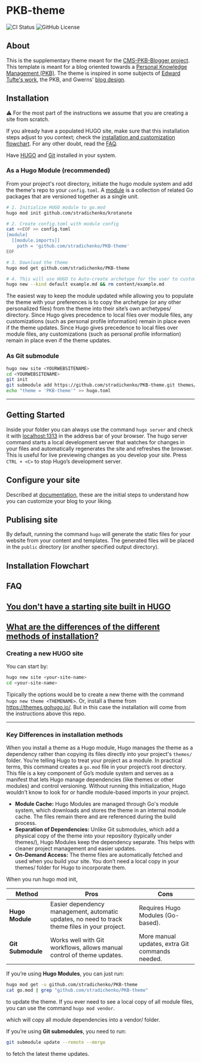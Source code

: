 # PKB-theme
![CI Status](https://github.com/stradichenko/PKB-theme/actions/workflows/test.yml/badge.svg)
![GitHub License](https://img.shields.io/github/license/stradichenko/PKB-theme)
## About
This is the supplementary theme meant for the [CMS-PKB-Blogger project](https://github.com/stradichenko/PKB-Blogger/tree/main). This template is meant for a blog oriented towards a [Personal Knowledge Management (PKB)](https://www.wikiwand.com/en/Personal_knowledge_base). The theme is inspired in some subjects of [Edward Tufte's work](https://edwardtufte.github.io/tufte-css/), the PKB, and Gwerns' [blog design](https://gwern.net/design). 

## Installation
⚠️ For the most part of the instructions we assume that you are creating a site from scratch.

If you already have a populated HUGO site, make sure that this installation steps adjust to you context; check the [installation and customization flowchart](#installation-flowchart). For any other doubt, read the [FAQ](#faq).

Have [HUGO](https://gohugo.io/installation/) and [Git](https://git-scm.com/book/en/v2/Getting-Started-Installing-Git) installed in your system.

### As a Hugo Module (recommended)
From your project's root directory, initiate the hugo module system and add the theme's repo to your `config.toml`. A [module](https://gohugo.io/hugo-modules/use-modules/#article) is a collection of related Go packages that are versioned together as a single unit. 

```bash
# 1. Initialize HUGO module to go.mod
hugo mod init github.com/stradichenko/krotanote

# 2. Create config.toml with module config
cat <<EOF >> config.toml
[module]
  [[module.imports]]
    path = 'github.com/stradichenko/PKB-theme'
EOF

# 3. Download the theme
hugo mod get github.com/stradichenko/PKB-theme

# 4. This will use HUGO to Auto-create archetype for the user to customize
hugo new --kind default example.md && rm content/example.md
```
The easiest way to keep the module updated while allowing you to populate the theme with your preferences is to copy the archetype (or any other personalized files) from the theme into their site’s own archetypes/ directory. Since Hugo gives precedence to local files over module files, any customizations (such as personal profile information) remain in place even if the theme updates.
Since Hugo gives precedence to local files over module files, any customizations (such as personal profile information) remain in place even if the theme updates.

### As Git submodule

```bash
hugo new site <YOURWEBSITENAME>
cd <YOURWEBSITENAME>
git init
git submodule add https://github.com/stradichenko/PKB-theme.git themes/PKB-theme
echo "theme = 'PKB-theme'" >> hugo.toml
```

---

## Getting Started
Inside your <YOURWEBSITENAME> folder you can always use the command `hugo server` and check it with [localhost:1313](http://localhost:1313/) in the address bar of your browser. The hugo server command starts a local development server that watches for changes in your files and automatically regenerates the site and refreshes the browser. This is useful for live previewing changes as you develop your site. Press `CTRL + <C>` to stop Hugo’s development server.

## Configure your site
Described at [documentation](https://github.com/stradichenko/PKB-theme/blob/main/documentation), these are the initial steps to understand how you can customize your blog to your liking.

## Publising site
By default, running the command `hugo` will generate the static files for your website from your content and templates. The generated files will be placed in the `public` directory (or another specified output directory).

## Installation Flowchart

## FAQ
## [You don't have a starting site built in HUGO](#creating-a-new-hugo-site)
## [What are the differences of the different methods of installation?](#key-differences-in-installation-methods)

### Creating a new HUGO site
You can start by: 
```bash
hugo new site <your-site-name>
cd <your-site-name>
```
Tipically the options would be to create a new theme with the command `hugo new theme <THEMENAME>`. Or, install a theme from https://themes.gohugo.io/. But in this case the installation will come from the instructions above this repo.

---

### Key Differences in installation methods
When you install a theme as a Hugo module, Hugo manages the theme as a dependency rather than copying its files directly into your project's `themes/` folder. You’re telling Hugo to treat your project as a module. In practical terms, this command creates a `go.mod` file in your project’s root directory. This file is a key component of Go’s module system and serves as a manifest that lets Hugo manage dependencies (like themes or other modules) and control versioning. Without running this initialization, Hugo wouldn’t know to look for or handle module-based imports in your project.
- **Module Cache:** Hugo Modules are managed through Go's module system, which downloads and stores the theme in an internal module cache. The files remain there and are referenced during the build process.
- **Separation of Dependencies:** Unlike Git submodules, which add a physical copy of the theme into your repository (typically under themes/), Hugo Modules keep the dependency separate. This helps with cleaner project management and easier updates.
- **On-Demand Access:** The theme files are automatically fetched and used when you build your site. You don’t need a local copy in your themes/ folder for Hugo to incorporate them.

When you run hugo mod init,

| Method | Pros | Cons |
|--------|------|------|
| **Hugo Module** | Easier dependency management, automatic updates, no need to track theme files in your project. | Requires Hugo Modules (Go-based). |
| **Git Submodule** | Works well with Git workflows, allows manual control of theme updates. | More manual updates, extra Git commands needed. |

If you’re using **Hugo Modules**, you can just run:  
```sh
hugo mod get -u github.com/stradichenko/PKB-theme
cat go.mod | grep "github.com/stradichenko/PKB-theme"
```
to update the theme.  If you ever need to see a local copy of all module files, you can use the command `hugo mod vendor`.

which will copy all module dependencies into a vendor/ folder.

If you’re using **Git submodules**, you need to run:  
```sh
git submodule update --remote --merge
```
to fetch the latest theme updates.

